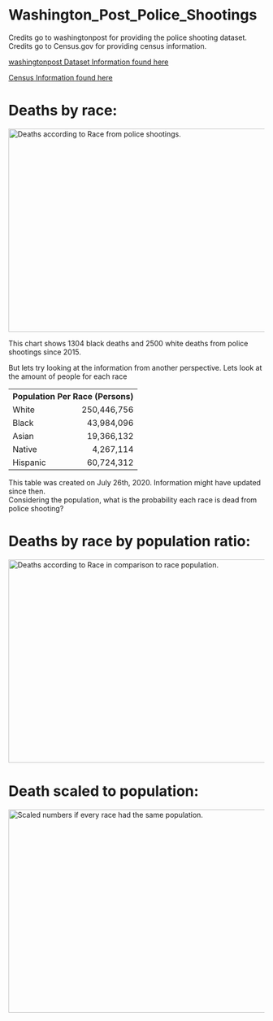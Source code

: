 # Washington_Post_Police_Shootings
<div>Credits go to washingtonpost for providing the police shooting dataset.</div>
<div>Credits go to Census.gov for providing census information.</div>

<a href="https://github.com/washingtonpost/data-police-shootings">washingtonpost Dataset Information found here</a>

<a href="https://www.census.gov/quickfacts/fact/table/US/PST045219">Census Information found here</a>


<h1>Deaths by race:</h1>
<img src="https://github.com/Bamerstrike/Washington_Post_Police_Shootings/blob/master/Images/Death%20By%20Police%20from%202015%20Until%20Now.jpg" alt="Deaths according to Race from police shootings." width="600" height="400">
<p>This chart shows 1304 black deaths and 2500 white deaths from police shootings since 2015.</p>
<p>But lets try looking at the information from another perspective. Lets look at the amount of people for each race</p>

<table align="center">
    <tr>
        <th colspan="2" align="center">Population Per Race (Persons)</th>
    </tr>
    <tr>
        <td>White</td>
        <td align="right">250,446,756</td>
    </tr>
    <tr>
        <td>Black</td>
        <td align="right">43,984,096</td>
    </tr>
    <tr>
        <td>Asian</td>
        <td align="right">19,366,132</td>
    </tr>
    <tr>
        <td>Native</td>
        <td align="right">4,267,114</td>
    </tr>
    <tr>
        <td>Hispanic</td>
        <td align="right">60,724,312</td>
    </tr>
</table
<div>This table was created on July 26th, 2020. Information might have updated since then.</div>
<div>Considering the population, what is the probability each race is dead from police shooting?</div>

<h1>Deaths by race by population ratio:</h1>
<img src="https://github.com/Bamerstrike/Washington_Post_Police_Shootings/blob/master/Images/Death%20Ratio%20By%20Police%20from%202015%20Until%20Now.jpg" alt="Deaths according to Race in comparison to race population." width="600" height="400">

<h1>Death scaled to population:</h1>
<img src="https://github.com/Bamerstrike/Washington_Post_Police_Shootings/blob/master/Images/Scaled%20Death%20Numbers%20vs%20Race.jpg" alt="Scaled numbers if every race had the same population." width="600" height="400">
